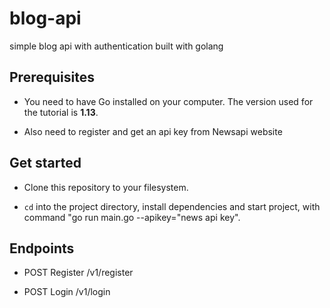 # blog-api
simple blog api with authentication built with golang

## Prerequisites

- You need to have Go installed on your computer. The version used for the tutorial is  **1.13**.

- Also need to register and get an api key from Newsapi website

## Get started

- Clone this repository to your filesystem.

- `cd` into the project directory, install dependencies and start project, with command "go run main.go --apikey="news api key".

## Endpoints

- POST Register /v1/register

- POST Login /v1/login
